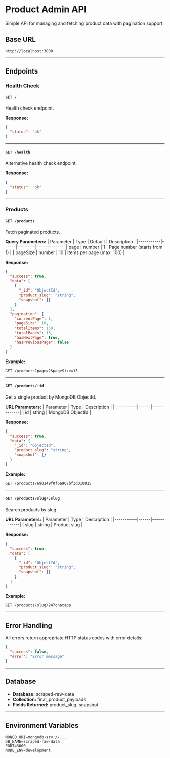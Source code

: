 # Product Admin API

Simple API for managing and fetching product data with pagination support.

## Base URL

```
http://localhost:3000
```

---

## Endpoints

### Health Check

#### `GET /`

Health check endpoint.

**Response:**

```json
{
  "status": "ok"
}
```

---

#### `GET /health`

Alternative health check endpoint.

**Response:**

```json
{
  "status": "ok"
}
```

---

### Products

#### `GET /products`

Fetch paginated products.

**Query Parameters:**
| Parameter | Type | Default | Description |
|-----------|------|---------|-------------|
| page | number | 1 | Page number (starts from 1) |
| pageSize | number | 10 | Items per page (max: 100) |

**Response:**

```json
{
  "success": true,
  "data": [
    {
      "_id": "ObjectId",
      "product_slug": "string",
      "snapshot": {}
    }
  ],
  "pagination": {
    "currentPage": 1,
    "pageSize": 10,
    "totalItems": 150,
    "totalPages": 15,
    "hasNextPage": true,
    "hasPreviousPage": false
  }
}
```

**Example:**

```
GET /products?page=2&pageSize=15
```

---

#### `GET /products/:id`

Get a single product by MongoDB ObjectId.

**URL Parameters:**
| Parameter | Type | Description |
|-----------|------|-------------|
| id | string | MongoDB ObjectId |

**Response:**

```json
{
  "success": true,
  "data": {
    "_id": "ObjectId",
    "product_slug": "string",
    "snapshot": {}
  }
}
```

**Example:**

```
GET /products/690149f0f6a907bf3d010815
```

---

#### `GET /products/slug/:slug`

Search products by slug.

**URL Parameters:**
| Parameter | Type | Description |
|-----------|------|-------------|
| slug | string | Product slug |

**Response:**

```json
{
  "success": true,
  "data": [
    {
      "_id": "ObjectId",
      "product_slug": "string",
      "snapshot": {}
    }
  ]
}
```

**Example:**

```
GET /products/slug/247chatapp
```

---

## Error Handling

All errors return appropriate HTTP status codes with error details:

```json
{
  "success": false,
  "error": "Error message"
}
```

---

## Database

- **Database:** scraped-raw-data
- **Collection:** final_product_payloads
- **Fields Returned:** product_slug, snapshot

---

## Environment Variables

```
MONGO_URI=mongodb+srv://...
DB_NAME=scraped-raw-data
PORT=3000
NODE_ENV=development
```
